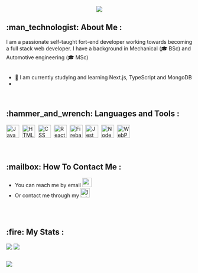 
<div align="center">
 <img align="center" src="https://firebasestorage.googleapis.com/v0/b/porfolio-ph.appspot.com/o/githubBanner.png?alt=media&token=fd22533b-8141-481c-b32a-856656f79b23"/>
</div>
<h2>:man_technologist:  About Me :</h2>
I am a passionate self-taught fort-end developer working towards becoming a full stack web developer. I have a background in Mechanical (🎓 BSc) and Automotive engineering (🎓 MSc) 
<br>
<br>

- :memo: I am currently studying and learning Next.js, TypeScript and MongoDB
- 
<br>
<h2>:hammer_and_wrench: Languages and Tools :</h2>
<div>
  <img src="https://cdn.jsdelivr.net/gh/devicons/devicon/icons/javascript/javascript-original.svg" title="JavaScript" alt="JavaScript" width="35" height="35"/>&nbsp;
  <img src="https://cdn.jsdelivr.net/gh/devicons/devicon/icons/html5/html5-original.svg" title="HTML5" alt="HTML" width="35" height="35"/>&nbsp;
  <img src="https://cdn.jsdelivr.net/gh/devicons/devicon/icons/css3/css3-original.svg"  title="CSS3" alt="CSS" width="35" height="35"/>&nbsp;
  <img src="https://cdn.jsdelivr.net/gh/devicons/devicon/icons/react/react-original.svg" title="React" alt="React" width="35" height="35"/>&nbsp;
  <img src="https://cdn.jsdelivr.net/gh/devicons/devicon/icons/firebase/firebase-plain.svg" title="Firebase" alt="Firebase" width="35" height="35"/>&nbsp;
   <img src="https://cdn.jsdelivr.net/gh/devicons/devicon/icons/jest/jest-plain.svg" title="Jest" alt="Jest" width="35" height="35"/>&nbsp;
   <img src="https://cdn.jsdelivr.net/gh/devicons/devicon/icons/nodejs/nodejs-original.svg" title="NodeJS" alt="NodeJS" width="35" height="35"/>&nbsp;
   <img src="https://cdn.jsdelivr.net/gh/devicons/devicon/icons/webpack/webpack-original.svg" title="WebPack" alt="WebPack" width="35" height="35"/>&nbsp;
</div>
<br>
<br>
<h2>:mailbox:   How To Contact Me :</h2>

- You can reach me by email [<a href="mailto:piercehahn.coding@gmail.com"><img src="https://img.shields.io/badge/Gmail-D14836?style=for-the-badge&logo=gmail&logoColor=white" title="gmail" alt="gmail" height="25"/></a>]()
- Or contact me through my [<img src="https://img.shields.io/badge/LinkedIn-0077B5?style=for-the-badge&logo=linkedin&logoColor=white" title="linkedin" alt="linkedin" height="25"/>](https://www.linkedin.com/)

<br>
<br>
<h2>:fire:   My Stats :</h2>
<div align="left">
  <img align="center" src="https://github-readme-stats.vercel.app/api?username=Pierce-44&show_icons=true&line_height=27&theme=radical&title_color=2ce28d&bg_color=121e2a&hide_border=true" />
 <img align="center" src="https://github-readme-stats.vercel.app/api/top-langs/?username=Pierce-44&show_icons=true&theme=radical&title_color=2ce28d&bg_color=121e2a&hide_border=true" />
</div>
<br>

![](https://komarev.com/ghpvc/?username=Pierce-44&color=blueviolet&style=for-the-badge)

<!--
**Pierce-44/Pierce-44** is a ✨ _special_ ✨ repository because its `README.md` (this file) appears on your GitHub profile.

Here are some ideas to get you started:

- 🔭 I’m currently working on ...
- 🌱 I’m currently learning ...
- 👯 I’m looking to collaborate on ...
- 🤔 I’m looking for help with ...
- 💬 Ask me about ...
- 📫 How to reach me: ...
- 😄 Pronouns: ...
- ⚡ Fun fact: ...
-->
